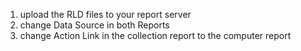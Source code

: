 1. upload the RLD files to your report server
2. change Data Source in both Reports
3. change Action Link in the collection report to the computer report
